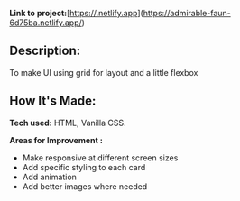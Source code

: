 **Link to project:**[[https://.netlify.app](https://admirable-faun-6d75ba.netlify.app/)](https://admirable-faun-6d75ba.netlify.app/)

## Description:
To make UI using grid for layout and a little flexbox

## How It's Made:

**Tech used:** HTML, Vanilla CSS.

**Areas for Improvement :**
<ul>
  <li> Make responsive at different screen sizes</li>
  <li> Add specific styling to each card</li>
  <li> Add animation</li>
  <li> Add better images where needed</li>
</ul>
